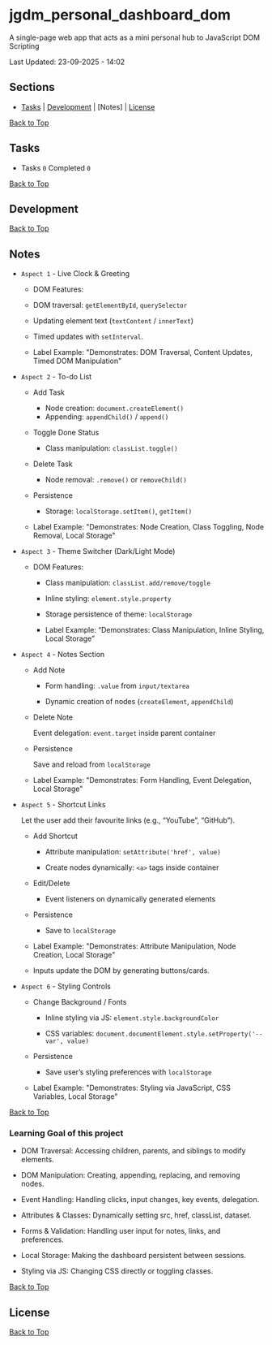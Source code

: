 # jgdm_personal_dashboard_dom
A single-page web app that acts as a mini personal hub to JavaScript DOM Scripting

Last Updated: 23-09-2025 - 14:02

## Sections

+ [Tasks](#tasks) | [Development](#development) | [Notes] | [License](#license)

[Back to Top](#jgdm_personal_dashboard_dom)

## Tasks 

+ Tasks `0` Completed `0`

[Back to Top](#jgdm_personal_dashboard_dom)

## Development

[Back to Top](#jgdm_personal_dashboard_dom)

## Notes 

+ `Aspect 1` - Live Clock & Greeting

  + DOM Features:

  + DOM traversal: `getElementById`, `querySelector`

  + Updating element text (`textContent` / `innerText`)

  + Timed updates with `setInterval`.

  + Label Example: "Demonstrates: DOM Traversal, Content Updates, Timed DOM Manipulation"

+ `Aspect 2` - To-do List

  + Add Task

    + Node creation: `document.createElement()`
    + Appending: `appendChild()` / `append()`

  + Toggle Done Status

    + Class manipulation: `classList.toggle()`

  + Delete Task

    + Node removal: `.remove()` or `removeChild()`

  + Persistence

    + Storage: `localStorage.setItem()`, `getItem()`

  + Label Example: "Demonstrates: Node Creation, Class Toggling, Node Removal, Local Storage"

+ `Aspect 3` - Theme Switcher (Dark/Light Mode)

  + DOM Features:

    + Class manipulation: `classList.add/remove/toggle`

    + Inline styling: `element.style.property`

    + Storage persistence of theme: `localStorage`

    + Label Example: “Demonstrates: Class Manipulation, Inline Styling, Local Storage”

+ `Aspect 4` - Notes Section

  + Add Note

    + Form handling: `.value` from `input/textarea`

    + Dynamic creation of nodes (`createElement`, `appendChild`)

  + Delete Note

    Event delegation: `event.target` inside parent container

  + Persistence

    Save and reload from `localStorage`

   + Label Example: "Demonstrates: Form Handling, Event Delegation, Local Storage"


+ `Aspect 5` - Shortcut Links
  
  Let the user add their favourite links (e.g., “YouTube”, “GitHub”).

  + Add Shortcut

    + Attribute manipulation: `setAttribute('href', value)`

    + Create nodes dynamically: `<a>` tags inside container

  + Edit/Delete

    + Event listeners on dynamically generated elements

  + Persistence

    + Save to `localStorage`

  + Label Example: "Demonstrates: Attribute Manipulation, Node Creation, Local Storage"

  + Inputs update the DOM by generating buttons/cards.

+ `Aspect 6` - Styling Controls

  + Change Background / Fonts

    + Inline styling via JS: `element.style.backgroundColor`

    + CSS variables: `document.documentElement.style.setProperty('--var', value)`

  + Persistence

    + Save user’s styling preferences with `localStorage`

  + Label Example: "Demonstrates: Styling via JavaScript, CSS Variables, Local Storage"

[Back to Top](#jgdm_personal_dashboard_dom)

### Learning Goal of this project


+ DOM Traversal: Accessing children, parents, and siblings to modify elements.

+ DOM Manipulation: Creating, appending, replacing, and removing nodes.

+ Event Handling: Handling clicks, input changes, key events, delegation.

+ Attributes & Classes: Dynamically setting src, href, classList, dataset.

+ Forms & Validation: Handling user input for notes, links, and preferences.

+ Local Storage: Making the dashboard persistent between sessions.

+ Styling via JS: Changing CSS directly or toggling classes.

[Back to Top](#jgdm_personal_dashboard_dom)

## License


[Back to Top](#jgdm_personal_dashboard_dom)